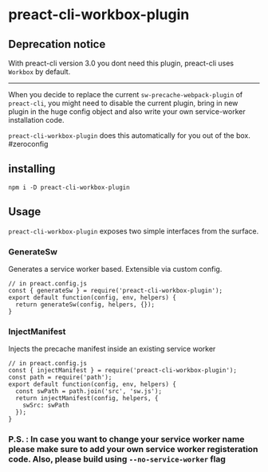 # preact-cli-workbox-plugin
## Deprecation notice
With preact-cli version 3.0 you dont need this plugin, preact-cli uses `Workbox` by default.
_______________________________
When you decide to replace the current `sw-precache-webpack-plugin` of `preact-cli`, you might need to disable the current plugin, bring in new plugin in the huge config object and also write your own service-worker installation code.

`preact-cli-workbox-plugin` does this automatically for you out of the box. #zeroconfig

## installing
```
npm i -D preact-cli-workbox-plugin
```

## Usage
`preact-cli-workbox-plugin` exposes two simple interfaces from the surface.

### GenerateSw
Generates a service worker based. Extensible via custom config.

```
// in preact.config.js
const { generateSw } = require('preact-cli-workbox-plugin');
export default function(config, env, helpers) {
  return generateSw(config, helpers, {});
}
```


### InjectManifest
Injects the precache manifest inside an existing service worker

```
// in preact.config.js
const { injectManifest } = require('preact-cli-workbox-plugin');
const path = require('path');
export default function(config, env, helpers) {
  const swPath = path.join('src', 'sw.js');
  return injectManifest(config, helpers, {
    swSrc: swPath
  });
}
```


### **P.S.** : In case you want to change your service worker name please make sure to add your own service worker registeration code. Also, please build using `--no-service-worker` flag
